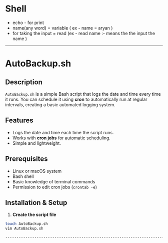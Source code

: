 # Shell 
- echo -  for print 
- name(any word) =  variable ( ex -  name = aryan )
- for taking the input = read (ex - read name :-  means the the input the name ) 
---------------------------------------------------------------------------------------------------------------------------------------------------------------------------------------------------------------------
# AutoBackup.sh

## Description
`AutoBackup.sh` is a simple Bash script that logs the date and time every time it runs. You can schedule it using **cron** to automatically run at regular intervals, creating a basic automated logging system.

## Features
- Logs the date and time each time the script runs.
- Works with **cron jobs** for automatic scheduling.
- Simple and lightweight.

## Prerequisites
- Linux or macOS system
- Bash shell
- Basic knowledge of terminal commands
- Permission to edit cron jobs (`crontab -e`)

## Installation & Setup

1. **Create the script file**
```bash
touch AutoBackup.sh
vim AutoBackup.sh

---------------------------------------------------------------------------------------------------------------------------------------------------------------------------------------------------------------------

